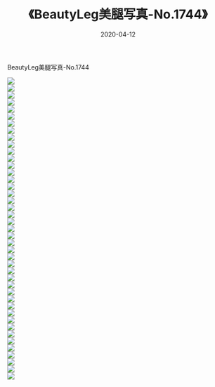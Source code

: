 ﻿---
layout: post
title:  《BeautyLeg美腿写真-No.1744》
date:   2020-04-12
img: http://img.660000.xyz/Sharelink/网络美图/2020/BeautyLeg美腿写真-No.1744/000.jpg
categories: [美女, 清纯, 唯美]
---

BeautyLeg美腿写真-No.1744

  ![](http://img.660000.xyz/Sharelink/网络美图/2020/BeautyLeg美腿写真-No.1744/001.jpg) <br> ![](http://img.660000.xyz/Sharelink/网络美图/2020/BeautyLeg美腿写真-No.1744/002.jpg) <br> ![](http://img.660000.xyz/Sharelink/网络美图/2020/BeautyLeg美腿写真-No.1744/003.jpg) <br> ![](http://img.660000.xyz/Sharelink/网络美图/2020/BeautyLeg美腿写真-No.1744/004.jpg) <br> ![](http://img.660000.xyz/Sharelink/网络美图/2020/BeautyLeg美腿写真-No.1744/005.jpg) <br> ![](http://img.660000.xyz/Sharelink/网络美图/2020/BeautyLeg美腿写真-No.1744/006.jpg) <br> ![](http://img.660000.xyz/Sharelink/网络美图/2020/BeautyLeg美腿写真-No.1744/007.jpg) <br> ![](http://img.660000.xyz/Sharelink/网络美图/2020/BeautyLeg美腿写真-No.1744/008.jpg) <br> ![](http://img.660000.xyz/Sharelink/网络美图/2020/BeautyLeg美腿写真-No.1744/009.jpg) <br> ![](http://img.660000.xyz/Sharelink/网络美图/2020/BeautyLeg美腿写真-No.1744/010.jpg) <br> ![](http://img.660000.xyz/Sharelink/网络美图/2020/BeautyLeg美腿写真-No.1744/011.jpg) <br> ![](http://img.660000.xyz/Sharelink/网络美图/2020/BeautyLeg美腿写真-No.1744/012.jpg) <br> ![](http://img.660000.xyz/Sharelink/网络美图/2020/BeautyLeg美腿写真-No.1744/013.jpg) <br> ![](http://img.660000.xyz/Sharelink/网络美图/2020/BeautyLeg美腿写真-No.1744/014.jpg) <br> ![](http://img.660000.xyz/Sharelink/网络美图/2020/BeautyLeg美腿写真-No.1744/015.jpg) <br> ![](http://img.660000.xyz/Sharelink/网络美图/2020/BeautyLeg美腿写真-No.1744/016.jpg) <br> ![](http://img.660000.xyz/Sharelink/网络美图/2020/BeautyLeg美腿写真-No.1744/017.jpg) <br> ![](http://img.660000.xyz/Sharelink/网络美图/2020/BeautyLeg美腿写真-No.1744/018.jpg) <br> ![](http://img.660000.xyz/Sharelink/网络美图/2020/BeautyLeg美腿写真-No.1744/019.jpg) <br> ![](http://img.660000.xyz/Sharelink/网络美图/2020/BeautyLeg美腿写真-No.1744/020.jpg) <br> ![](http://img.660000.xyz/Sharelink/网络美图/2020/BeautyLeg美腿写真-No.1744/021.jpg) <br> ![](http://img.660000.xyz/Sharelink/网络美图/2020/BeautyLeg美腿写真-No.1744/022.jpg) <br> ![](http://img.660000.xyz/Sharelink/网络美图/2020/BeautyLeg美腿写真-No.1744/023.jpg) <br> ![](http://img.660000.xyz/Sharelink/网络美图/2020/BeautyLeg美腿写真-No.1744/024.jpg) <br> ![](http://img.660000.xyz/Sharelink/网络美图/2020/BeautyLeg美腿写真-No.1744/025.jpg) <br> ![](http://img.660000.xyz/Sharelink/网络美图/2020/BeautyLeg美腿写真-No.1744/026.jpg) <br> ![](http://img.660000.xyz/Sharelink/网络美图/2020/BeautyLeg美腿写真-No.1744/027.jpg) <br> ![](http://img.660000.xyz/Sharelink/网络美图/2020/BeautyLeg美腿写真-No.1744/028.jpg) <br> ![](http://img.660000.xyz/Sharelink/网络美图/2020/BeautyLeg美腿写真-No.1744/029.jpg) <br> ![](http://img.660000.xyz/Sharelink/网络美图/2020/BeautyLeg美腿写真-No.1744/030.jpg) <br> ![](http://img.660000.xyz/Sharelink/网络美图/2020/BeautyLeg美腿写真-No.1744/031.jpg) <br> ![](http://img.660000.xyz/Sharelink/网络美图/2020/BeautyLeg美腿写真-No.1744/032.jpg) <br> ![](http://img.660000.xyz/Sharelink/网络美图/2020/BeautyLeg美腿写真-No.1744/033.jpg) <br> ![](http://img.660000.xyz/Sharelink/网络美图/2020/BeautyLeg美腿写真-No.1744/034.jpg) <br> ![](http://img.660000.xyz/Sharelink/网络美图/2020/BeautyLeg美腿写真-No.1744/035.jpg) <br> ![](http://img.660000.xyz/Sharelink/网络美图/2020/BeautyLeg美腿写真-No.1744/036.jpg) <br> ![](http://img.660000.xyz/Sharelink/网络美图/2020/BeautyLeg美腿写真-No.1744/037.jpg) <br> ![](http://img.660000.xyz/Sharelink/网络美图/2020/BeautyLeg美腿写真-No.1744/038.jpg) <br> ![](http://img.660000.xyz/Sharelink/网络美图/2020/BeautyLeg美腿写真-No.1744/039.jpg) <br> ![](http://img.660000.xyz/Sharelink/网络美图/2020/BeautyLeg美腿写真-No.1744/040.jpg) <br> ![](http://img.660000.xyz/Sharelink/网络美图/2020/BeautyLeg美腿写真-No.1744/041.jpg) <br> ![](http://img.660000.xyz/Sharelink/网络美图/2020/BeautyLeg美腿写真-No.1744/042.jpg) <br> ![](http://img.660000.xyz/Sharelink/网络美图/2020/BeautyLeg美腿写真-No.1744/043.jpg) <br>